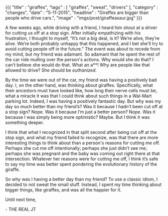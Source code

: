 {{{
    "title"    : "giraffes",
    "tags"     : [ "giraffes", "sweat", "drivers" ],
    "category" : "changes",
    "date"     : "5-11-2015",
    "headline" : "Giraffes are bigger than people who drive cars.",
    "image"    : "imgs/post/giraffeasaur.jpg"
}}}

A few weeks ago, while driving with a friend, I heard him shout at a driver for cutting us off at a stop sign. After initially empathizing with his frustration, I thought to myself, “It’s not a big deal, is it? We’re alive, they’re alive. We’re both probably unhappy that this happened, and I bet she'll try to avoid cutting people off in the future.” The event was about to recede from my mind, but my friend was adamant. So adamant that he spent the rest of the car ride mulling over the person's actions. Why would she do that? I can’t believe she would do that. What an a**! Why are people like that allowed to drive? She should be *euthanized*.

By the time we were out of the car, my friend was having a positively bad day. I, on the other hand, was thinking about giraffes. Specifically, what their ancestors must have looked like, how long their nerve cells must be, what a miracle it was that I could think about such things in a Wal-Mart parking lot. Indeed, I was having a positively fantastic day. But why was my day so much better than my friend’s? Was it because I hadn’t been cut off at a stop sign? Nope. Was it because I’m just a better person? Nope. Was it because I was simply being more optimistic? Maybe. But I think it was something deeper.

I think that what I recognized in that split second after being cut off at the stop sign, and what my friend failed to recognize, was that there are more interesting things to think about than a person's reasons for cutting me off. Perhaps she cut me off intentionally; perhaps she just didn’t see me; perhaps she was pregnant and the baby was coming out right there at that intersection. Whatever her reasons were for cutting me off, I think it’s safe to say my time was better spent pondering the evolutionary history of the giraffe.

So why was I having a better day than my friend? To use a classic idiom, I decided to not sweat the small stuff. Instead, I spent my time thinking about bigger things, like giraffes, and was all the happier for it.

Until next time,

\- THE REAL JT

